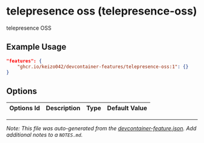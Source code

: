 
# telepresence oss (telepresence-oss)

telepresence OSS

## Example Usage

```json
"features": {
    "ghcr.io/keizo042/devcontainer-features/telepresence-oss:1": {}
}
```

## Options

| Options Id | Description | Type | Default Value |
|-----|-----|-----|-----|




---

_Note: This file was auto-generated from the [devcontainer-feature.json](devcontainer-feature.json).  Add additional notes to a `NOTES.md`._
